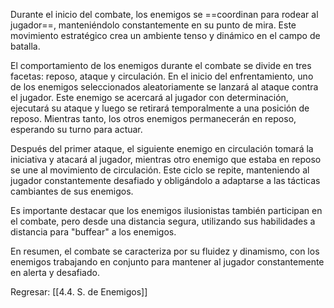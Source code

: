 
Durante el inicio del combate, los enemigos se ==coordinan para rodear al jugador==, manteniéndolo constantemente en su punto de mira. Este movimiento estratégico crea un ambiente tenso y dinámico en el campo de batalla.

El comportamiento de los enemigos durante el combate se divide en tres facetas: reposo, ataque y circulación. En el inicio del enfrentamiento, uno de los enemigos seleccionados aleatoriamente se lanzará al ataque contra el jugador. Este enemigo se acercará al jugador con determinación, ejecutará su ataque y luego se retirará temporalmente a una posición de reposo. Mientras tanto, los otros enemigos permanecerán en reposo, esperando su turno para actuar.

Después del primer ataque, el siguiente enemigo en circulación tomará la iniciativa y atacará al jugador, mientras otro enemigo que estaba en reposo se une al movimiento de circulación. Este ciclo se repite, manteniendo al jugador constantemente desafiado y obligándolo a adaptarse a las tácticas cambiantes de sus enemigos.

Es importante destacar que los enemigos ilusionistas también participan en el combate, pero desde una distancia segura, utilizando sus habilidades a distancia para "buffear" a los enemigos.

En resumen, el combate se caracteriza por su fluidez y dinamismo, con los enemigos trabajando en conjunto para mantener al jugador constantemente en alerta y desafiado.


Regresar: [[4.4. S. de Enemigos]]